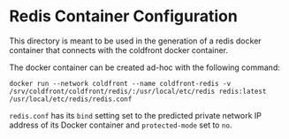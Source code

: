 # Redis Container Configuration

This directory is meant to be used in the generation of a redis docker 
container that connects with the coldfront docker container.

The docker container can be created ad-hoc with the following command:

`docker run --network coldfront --name coldfront-redis -v 
/srv/coldfront/coldfront/redis/:/usr/local/etc/redis redis:latest /usr/local/etc/redis/redis.conf`

`redis.conf` has its `bind` setting set to the predicted private network IP 
address of its Docker container and `protected-mode` set to `no`. 

